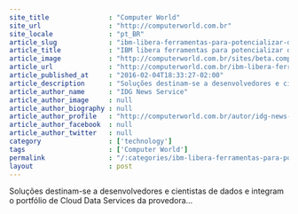 ```yaml
---
site_title               : "Computer World"
site_url                 : "http://computerworld.com.br"
site_locale              : "pt_BR"
article_slug             : "ibm-libera-ferramentas-para-potencializar-dados-em-cloud"
article_title            : "IBM libera ferramentas para potencializar dados em cloud"
article_image            : "http://computerworld.com.br/sites/beta.computerworld.com.br/files/news_articles/ibm_logo.jpg"
article_url              : "http://computerworld.com.br/ibm-libera-ferramentas-para-potencializar-dados-em-cloud"
article_published_at     : "2016-02-04T18:33:27-02:00"
article_description      : "Soluções destinam-se a desenvolvedores e cientistas de dados e integram o portfólio de Cloud Data Services da provedora..."
article_author_name      : "IDG News Service"
article_author_image     : null
article_author_biography : null
article_author_profile   : "http://computerworld.com.br/autor/idg-news-services"
article_author_facebook  : null
article_author_twitter   : null
category                 : ['technology']
tags                     : ['Computer World']
permalink                : "/:categories/ibm-libera-ferramentas-para-potencializar-dados-em-cloud/"
layout                   : post
---
```


Soluções destinam-se a desenvolvedores e cientistas de dados e integram o portfólio de Cloud Data Services da provedora...
